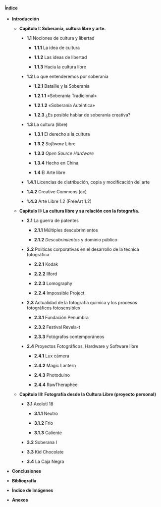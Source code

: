 #### Índice


* **Introducción**

  * **Capítulo I: Soberanía, cultura libre y arte.**
    * **1.1** Nociones de cultura y libertad

        * **1.1.1** La idea de cultura

        * **1.1.2** Las ideas de libertad

        * **1.1.3** Hacia la cultura libre

    * **1.2** Lo que entenderemos por soberanía

        * **1.2.1** Bataille y la Soberanía

        * **1.2.1.1** «Soberanía Tradicional»

        * **1.2.1.2** «Soberanía Auténtica»

        * **1.2.3** ¿Es posible hablar de soberanía creativa?

    * **1.3** La cultura (libre)

      * **1.3.1** El derecho a la cultura

      * **1.3.2** _Software_ Libre

      * **1.3.3** _Open Source Hardware_

      * **1.3.4** Hecho en China

      * **1.4** El Arte libre

    * **1.4.1** Licencias de distribución, copia y modificación del arte

    * **1.4.2** Creative Commons (cc)

    * **1.4.3** Arte Libre 1.2 (FreeArt 1.2)

  * **Capítulo II: La cultura libre y su relación con la fotografía.**

    * **2.1** La guerra de patentes

      * **2.1.1** Múltiples descubrimientos

      * **2.1.2** _Descubrimientos_ y dominio público

    * **2.2** Políticas corporativas en el desarrollo de la técnica fotográfica

      * **2.2.1** Kodak

      * **2.2.2** Ilford

      * **2.2.3** Lomography

      * **2.2.4** Impossible Project

    * **2.3** Actualidad de la fotografía química y los procesos fotográficos fotosensibles

      * **2.3.1** Fundación Penumbra

      * **2.3.2** Festival Revela-t

      * **2.3.3** Fotógrafos contemporáneos

    * **2.4** Proyectos Fotográficos, Hardware y Software libre

      * **2.4.1** Lux cámera

      * **2.4.2** Magic Lantern

      * **2.4.3** Photoduino

      * **2.4.4** RawTheraphee

  * **Capítulo III: Fotografía desde la Cultura Libre (proyecto personal)**

      * **3.1** Axolotl 18

        * **3.1.1** Neutro

        * **3.1.2** Frio

        * **3.1.3** Caliente

      * **3.2** Soberana I

      * **3.3** Kid Chocolate

      * **3.4** La Caja Negra

- **Conclusiones**

- **Bibliografía**

- **Índice de Imágenes**

- **Anexos**
